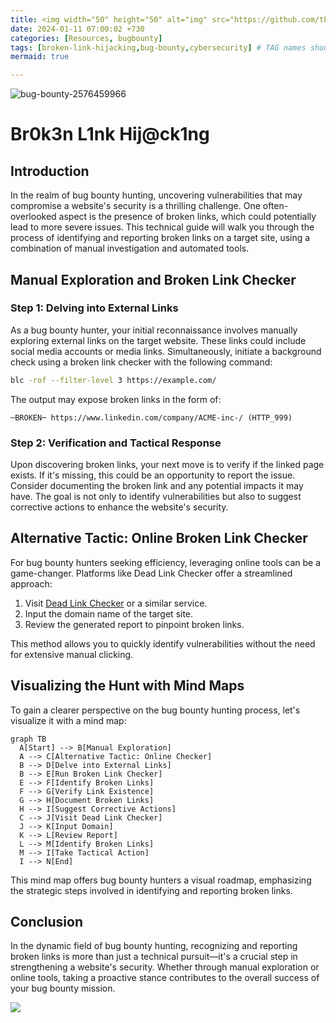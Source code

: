 ```yaml
---
title: <img width="50" height="50" alt="img" src="https://github.com/thelocalh0st/thelocalh0st.github.io/assets/95465072/9a44f712-9b73-488c-8d41-c02a246bda00">Broken Link Hijacking
date: 2024-01-11 07:00:02 +730
categories: [Resources, bugbounty]
tags: [broken-link-hijacking,bug-bounty,cybersecurity] # TAG names should always be lowercase
mermaid: true

---
```





<!-- <h1 style="color: cyan; text-align: center">100 Day's Of Cybersecurity - Day 11</h1> -->
![bug-bounty-2576459966](https://github.com/thelocalh0st/thelocalh0st.github.io/assets/95465072/9a44f712-9b73-488c-8d41-c02a246bda00)
# Br0k3n L1nk Hij@ck1ng

## Introduction

In the realm of bug bounty hunting, uncovering vulnerabilities that may compromise a website's security is a thrilling challenge. One often-overlooked aspect is the presence of broken links, which could potentially lead to more severe issues. This technical guide will walk you through the process of identifying and reporting broken links on a target site, using a combination of manual investigation and automated tools.

## Manual Exploration and Broken Link Checker

### Step 1: Delving into External Links

As a bug bounty hunter, your initial reconnaissance involves manually exploring external links on the target website. These links could include social media accounts or media links. Simultaneously, initiate a background check using a broken link checker with the following command:

```bash
blc -rof --filter-level 3 https://example.com/
```

The output may expose broken links in the form of:

```plaintext
─BROKEN─ https://www.linkedin.com/company/ACME-inc-/ (HTTP_999)
```

### Step 2: Verification and Tactical Response

Upon discovering broken links, your next move is to verify if the linked page exists. If it's missing, this could be an opportunity to report the issue. Consider documenting the broken link and any potential impacts it may have. The goal is not only to identify vulnerabilities but also to suggest corrective actions to enhance the website's security.

## Alternative Tactic: Online Broken Link Checker

For bug bounty hunters seeking efficiency, leveraging online tools can be a game-changer. Platforms like Dead Link Checker offer a streamlined approach:

1. Visit [Dead Link Checker](https://www.deadlinkchecker.com/) or a similar service.
2. Input the domain name of the target site.
3. Review the generated report to pinpoint broken links.

This method allows you to quickly identify vulnerabilities without the need for extensive manual clicking.

## Visualizing the Hunt with Mind Maps

To gain a clearer perspective on the bug bounty hunting process, let's visualize it with a mind map:

```mermaid
graph TB
  A[Start] --> B[Manual Exploration]
  A --> C[Alternative Tactic: Online Checker]
  B --> D[Delve into External Links]
  B --> E[Run Broken Link Checker]
  E --> F[Identify Broken Links]
  F --> G[Verify Link Existence]
  G --> H[Document Broken Links]
  H --> I[Suggest Corrective Actions]
  C --> J[Visit Dead Link Checker]
  J --> K[Input Domain]
  K --> L[Review Report]
  L --> M[Identify Broken Links]
  M --> I[Take Tactical Action]
  I --> N[End]
```

This mind map offers bug bounty hunters a visual roadmap, emphasizing the strategic steps involved in identifying and reporting broken links.

## Conclusion

In the dynamic field of bug bounty hunting, recognizing and reporting broken links is more than just a technical pursuit—it's a crucial step in strengthening a website's security. Whether through manual exploration or online tools, taking a proactive stance contributes to the overall success of your bug bounty mission.

![](https://media.giphy.com/media/DAtJCG1t3im1G/giphy.gif)
